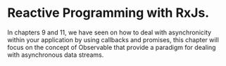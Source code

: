 # Reactive Programming with RxJs.

In chapters 9 and 11, we have seen on how to deal with asynchronicity within your application by using callbacks and promises, this chapter will focus on the concept of Observable that provide a paradigm for dealing with asynchronous data streams.

